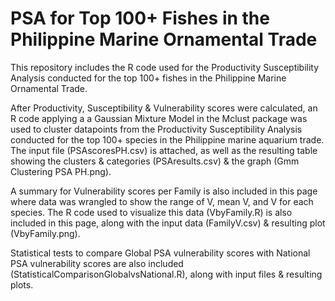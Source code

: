 # PSA for Top 100+ Fishes in the Philippine Marine Ornamental Trade

This repository includes the R code used for the Productivity Susceptibility Analysis conducted for the top 100+ fishes in the Philippine Marine Ornamental Trade.

After Productivity, Susceptibility & Vulnerability scores were calculated, an R code applying a a Gaussian Mixture Model in the Mclust package was used to cluster datapoints from the Productivity Susceptibility Analysis conducted for the top 100+ species in the Philippine marine aquarium trade. The input file (PSAscoresPH.csv) is attached, as well as the resulting table showing the clusters & categories (PSAresults.csv) & the graph (Gmm Clustering PSA PH.png).

A summary for Vulnerability scores per Family is also included in this page where data was wrangled to show the range of V, mean V, and V for each species. The R code used to visualize this data (VbyFamily.R) is also included in this page, along with the input data (FamilyV.csv) & resulting plot (VbyFamily.png).

Statistical tests to compare Global PSA vulnerability scores with National PSA vulnerability scores are also included (StatisticalComparisonGlobalvsNational.R), along with input files & resulting plots.
